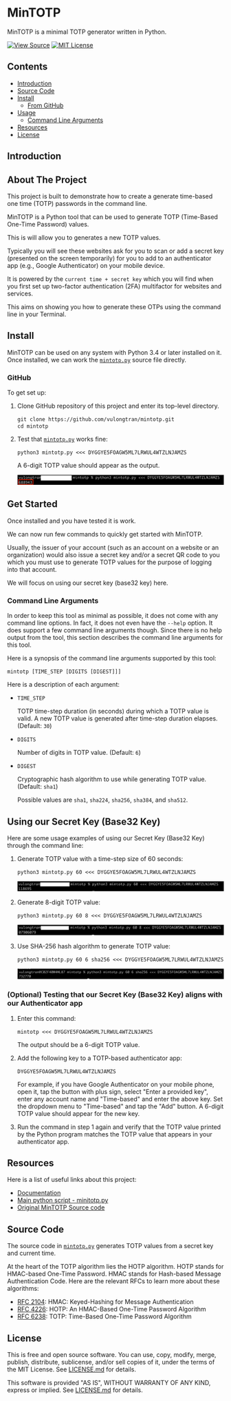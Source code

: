 MinTOTP
=======

MinTOTP is a minimal TOTP generator written in Python.

[![View Source][Source SVG]][src]
[![MIT License][License SVG]][L]

[Source SVG]: https://img.shields.io/badge/view-source-brightgreen.svg
[src]: mintotp.py
[License SVG]: https://img.shields.io/badge/license-MIT-blue.svg

Contents
--------

* [Introduction](#introduction)
* [Source Code](#source-code)
* [Install](#install)
  * [From GitHub](#from-github)
* [Usage](#usage)
  * [Command Line Arguments](#command-line-arguments)
* [Resources](#resources)
* [License](#license)


Introduction
------------
<!-- ABOUT THE PROJECT -->
## About The Project
This project is built to demonstrate how to create a generate time-based one time (TOTP) passwords in the command line.

MinTOTP is a Python tool that can be used to generate TOTP (Time-Based One-Time Password) values.

This is will allow you to generates a new TOTP values.

Typically you will see these websites ask for you to scan or add a secret key (presented on the screen temporarily) for you to add to an authenticator app (e.g., Google Authenticator) on your mobile device.

It is powered by the `current time + secret key`  which you will find when you first set up two-factor authentication (2FA) multifactor for websites and services.

This aims on showing you how to generate these OTPs using the command line in your Terminal. 



Install
-------

MinTOTP can be used on any system with Python 3.4 or later installed on it. Once installed, we can work the [`mintotp.py`][src] source file directly.



###  GitHub
To get set up:

 1. Clone GitHub repository of this project and enter its top-level directory.

    ```shell
    git clone https://github.com/vulongtran/mintotp.git
    cd mintotp
    ```

 2. Test that [`mintotp.py`][src] works fine:

    ```shell
    python3 mintotp.py <<< DYGGYE5FOAGW5ML7LRWUL4WTZLNJAMZS
    ```

    A 6-digit TOTP value should appear as the output.

    <img src="secret1.png" alt="Sample python3 mintotp.py test">

Get Started
-----------

Once installed and you have tested it is work.

We can now run few commands to quickly get started with MinTOTP.

Usually, the issuer of your account (such as an account on a website or an organization) would also issue a secret key and/or a secret QR code to you which you must use to
generate TOTP values for the purpose of logging into that account. 

We will focus on using our secret key (base32 key) here.

### Command Line Arguments

In order to keep this tool as minimal as possible, it does not come with
any command line options. In fact, it does not even have the `--help`
option. It does support a few command line arguments though. Since there
is no help output from the tool, this section describes the command line
arguments for this tool.

Here is a synopsis of the command line arguments supported by this tool:

```
mintotp [TIME_STEP [DIGITS [DIGEST]]]
```

Here is a description of each argument:

  - `TIME_STEP`

    TOTP time-step duration (in seconds) during which a TOTP value is
    valid. A new TOTP value is generated after time-step duration
    elapses. (Default: `30`)

  - `DIGITS`

    Number of digits in TOTP value. (Default: `6`)

  - `DIGEST`

    Cryptographic hash algorithm to use while generating TOTP value.
    (Default: `sha1`)

    Possible values are `sha1`, `sha224`, `sha256`, `sha384`, and
    `sha512`.

## Using our Secret Key (Base32 Key)

Here are some usage examples of using our Secret Key (Base32 Key) through the command line:

 1. Generate TOTP value with a time-step size of 60 seconds:

    ```shell
    python3 mintotp.py 60 <<< DYGGYE5FOAGW5ML7LRWUL4WTZLNJAMZS
    ```
    <img src="secret2.png" alt="Sample python3 mintotp.py test">

 2. Generate 8-digit TOTP value:

    ```shell
    python3 mintotp.py 60 8 <<< DYGGYE5FOAGW5ML7LRWUL4WTZLNJAMZS
    ```
 
    <img src="secret3.png" alt="Sample python3 mintotp.py test">

 3. Use SHA-256 hash algorithm to generate TOTP value:

    ```shell
    python3 mintotp.py 60 6 sha256 <<< DYGGYE5FOAGW5ML7LRWUL4WTZLNJAMZS
    ```
    <img src="secret4.png" alt="Sample python3 mintotp.py test">


### (Optional) Testing that our Secret Key (Base32 Key) aligns with our Authenticator app

 1. Enter this command:

    ```shell
    mintotp <<< DYGGYE5FOAGW5ML7LRWUL4WTZLNJAMZS
    ```

    The output should be a 6-digit TOTP value.

 2. Add the following key to a TOTP-based authenticator app:

    ```
    DYGGYE5FOAGW5ML7LRWUL4WTZLNJAMZS
    ```

    For example, if you have Google Authenticator on your mobile phone,
    open it, tap the button with plus sign, select "Enter a provided key", enter any account name and "Time-based" and enter the above key. Set the dropdown menu to "Time-based" and tap the "Add" button. A 6-digit TOTP value should appear for the new key.

 3. Run the command in step 1 again and verify that the TOTP value  printed by the Python program matches the TOTP value that appears in your authenticator app.


Resources
---------

Here is a list of useful links about this project:

  - [Documentation](https://github.com/vulongtran/mintotp#readme)
  - [Main python script - minitotp.py](https://github.com/vulongtran/mintotp/blob/master/mintotp.py)
  - [Original MinTOTP Source code](https://github.com/susam/mintotp)


Source Code
-----------

The source code in [`mintotp.py`][src] generates TOTP values from a secret key and current time.  

At the heart of the TOTP algorithm lies the HOTP algorithm. HOTP stands for HMAC-based One-Time Password. HMAC stands for Hash-based Message Authentication Code. Here are the relevant RFCs to learn more about these algorithms:

  - [RFC 2104]: HMAC: Keyed-Hashing for Message Authentication
  - [RFC 4226]: HOTP: An HMAC-Based One-Time Password Algorithm
  - [RFC 6238]: TOTP: Time-Based One-Time Password Algorithm

[RFC 2104]: https://tools.ietf.org/html/rfc2104
[RFC 4226]: https://tools.ietf.org/html/rfc4226
[RFC 6238]: https://tools.ietf.org/html/rfc6238

License
-------

This is free and open source software. You can use, copy, modify, merge, publish, distribute, sublicense, and/or sell copies of it, under the terms of the MIT License. See [LICENSE.md][L] for details.

This software is provided "AS IS", WITHOUT WARRANTY OF ANY KIND, express or implied. See [LICENSE.md][L] for details.

[L]: LICENSE.md